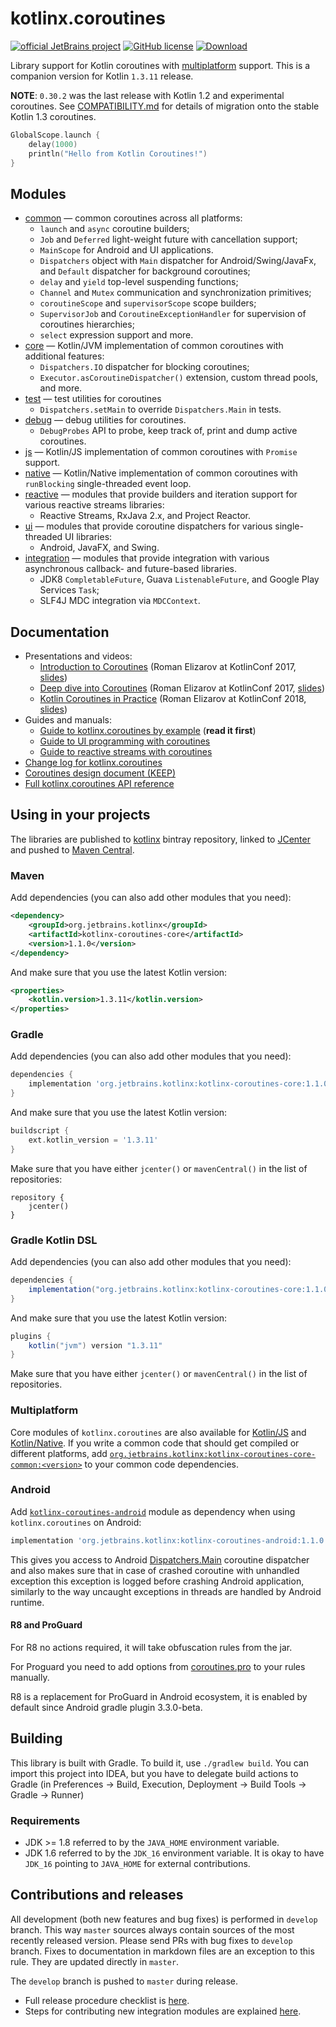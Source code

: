 # kotlinx.coroutines 

[![official JetBrains project](http://jb.gg/badges/official.svg)](https://confluence.jetbrains.com/display/ALL/JetBrains+on+GitHub)
[![GitHub license](https://img.shields.io/badge/license-Apache%20License%202.0-blue.svg?style=flat)](http://www.apache.org/licenses/LICENSE-2.0)
[![Download](https://api.bintray.com/packages/kotlin/kotlinx/kotlinx.coroutines/images/download.svg?version=1.1.0) ](https://bintray.com/kotlin/kotlinx/kotlinx.coroutines/1.1.0)

Library support for Kotlin coroutines with [multiplatform](#multiplatform) support.
This is a companion version for Kotlin `1.3.11` release.

**NOTE**: `0.30.2` was the last release with Kotlin 1.2 and experimental coroutines.
See [COMPATIBILITY.md](COMPATIBILITY.md) for details of migration onto the stable Kotlin 1.3 coroutines.

```kotlin
GlobalScope.launch {
    delay(1000)
    println("Hello from Kotlin Coroutines!")
}
```

## Modules

* [common](common/README.md) &mdash; common coroutines across all platforms:
  * `launch` and `async` coroutine builders;
  * `Job` and `Deferred` light-weight future with cancellation support;
  * `MainScope` for Android and UI applications.
  * `Dispatchers` object with `Main` dispatcher for Android/Swing/JavaFx, and `Default` dispatcher for background coroutines;
  * `delay` and `yield` top-level suspending functions;
  * `Channel` and `Mutex` communication and synchronization primitives;
  * `coroutineScope` and `supervisorScope` scope builders;
  * `SupervisorJob` and `CoroutineExceptionHandler` for supervision of coroutines hierarchies;
  * `select` expression support and more.
* [core](core/README.md) &mdash; Kotlin/JVM implementation of common coroutines with additional features:
  * `Dispatchers.IO` dispatcher for blocking coroutines;
  * `Executor.asCoroutineDispatcher()` extension, custom thread pools, and more.
* [test](core/README.md) &mdash; test utilities for coroutines
  * `Dispatchers.setMain` to override `Dispatchers.Main` in tests.
* [debug](core/README.md) &mdash; debug utilities for coroutines.
  * `DebugProbes` API to probe, keep track of, print and dump active coroutines.
* [js](js/README.md) &mdash; Kotlin/JS implementation of common coroutines with `Promise` support.
* [native](native/README.md) &mdash; Kotlin/Native implementation of common coroutines with `runBlocking` single-threaded event loop.
* [reactive](reactive/README.md) &mdash; modules that provide builders and iteration support for various reactive streams libraries:
  * Reactive Streams, RxJava 2.x, and Project Reactor. 
* [ui](ui/README.md) &mdash; modules that provide coroutine dispatchers for various single-threaded UI libraries:
  * Android, JavaFX, and Swing.
* [integration](integration/README.md) &mdash; modules that provide integration with various asynchronous callback- and future-based libraries.
  * JDK8 `CompletableFuture`, Guava `ListenableFuture`, and Google Play Services `Task`;
  * SLF4J MDC integration via `MDCContext`.

## Documentation

* Presentations and videos:
  * [Introduction to Coroutines](https://www.youtube.com/watch?v=_hfBv0a09Jc) (Roman Elizarov at KotlinConf 2017, [slides](https://www.slideshare.net/elizarov/introduction-to-coroutines-kotlinconf-2017))
  * [Deep dive into Coroutines](https://www.youtube.com/watch?v=YrrUCSi72E8) (Roman Elizarov at KotlinConf 2017, [slides](https://www.slideshare.net/elizarov/deep-dive-into-coroutines-on-jvm-kotlinconf-2017))
  * [Kotlin Coroutines in Practice](https://www.youtube.com/watch?v=a3agLJQ6vt8) (Roman Elizarov at KotlinConf 2018, [slides](https://www.slideshare.net/elizarov/kotlin-coroutines-in-practice-kotlinconf-2018))
* Guides and manuals: 
  * [Guide to kotlinx.coroutines by example](docs/coroutines-guide.md) (**read it first**)
  * [Guide to UI programming with coroutines](ui/coroutines-guide-ui.md)
  * [Guide to reactive streams with coroutines](reactive/coroutines-guide-reactive.md)
* [Change log for kotlinx.coroutines](CHANGES.md)
* [Coroutines design document (KEEP)](https://github.com/Kotlin/KEEP/blob/master/proposals/coroutines.md)
* [Full kotlinx.coroutines API reference](http://kotlin.github.io/kotlinx.coroutines)
 
## Using in your projects

The libraries are published to [kotlinx](https://bintray.com/kotlin/kotlinx/kotlinx.coroutines) bintray repository,
linked to [JCenter](https://bintray.com/bintray/jcenter?filterByPkgName=kotlinx.coroutines) and 
pushed to [Maven Central](https://search.maven.org/#search%7Cga%7C1%7Cg%3Aorg.jetbrains.kotlinx%20a%3Akotlinx-coroutines*).

### Maven

Add dependencies (you can also add other modules that you need):

```xml
<dependency>
    <groupId>org.jetbrains.kotlinx</groupId>
    <artifactId>kotlinx-coroutines-core</artifactId>
    <version>1.1.0</version>
</dependency>
```

And make sure that you use the latest Kotlin version:

```xml
<properties>
    <kotlin.version>1.3.11</kotlin.version>
</properties>
```

### Gradle

Add dependencies (you can also add other modules that you need):

```groovy
dependencies {
    implementation 'org.jetbrains.kotlinx:kotlinx-coroutines-core:1.1.0'
}
```

And make sure that you use the latest Kotlin version:

```groovy
buildscript {
    ext.kotlin_version = '1.3.11'
}
```

Make sure that you have either `jcenter()` or `mavenCentral()` in the list of repositories:

```
repository {
    jcenter()
}
```

### Gradle Kotlin DSL

Add dependencies (you can also add other modules that you need):

```groovy
dependencies {
    implementation("org.jetbrains.kotlinx:kotlinx-coroutines-core:1.1.0")
}
```

And make sure that you use the latest Kotlin version:

```groovy
plugins {
    kotlin("jvm") version "1.3.11"
}
```

Make sure that you have either `jcenter()` or `mavenCentral()` in the list of repositories.

### Multiplatform

Core modules of `kotlinx.coroutines` are also available for 
[Kotlin/JS](js/README.md) and [Kotlin/Native](native/README.md). If you write
a common code that should get compiled or different platforms, add 
[`org.jetbrains.kotlinx:kotlinx-coroutines-core-common:<version>`](common/kotlinx-coroutines-core-common/README.md) 
to your common code dependencies.

### Android

Add [`kotlinx-coroutines-android`](ui/kotlinx-coroutines-android)
module as dependency when using `kotlinx.coroutines` on Android:

```groovy
implementation 'org.jetbrains.kotlinx:kotlinx-coroutines-android:1.1.0'
```
This gives you access to Android [Dispatchers.Main](https://kotlin.github.io/kotlinx.coroutines/kotlinx-coroutines-android/kotlinx.coroutines.android/kotlinx.coroutines.-dispatchers/index.html)
coroutine dispatcher and also makes sure that in case of crashed coroutine with unhandled exception this
exception is logged before crashing Android application, similarly to the way uncaught exceptions in 
threads are handled by Android runtime. 

#### R8 and ProGuard

For R8 no actions required, it will take obfuscation rules from the jar.

For Proguard  you need to add options from [coroutines.pro](core/kotlinx-coroutines-core/resources/META-INF/proguard/coroutines.pro) to your rules manually.
 
R8 is a replacement for ProGuard in Android ecosystem, it is enabled by default since Android gradle plugin 3.3.0-beta.

## Building 

This library is built with Gradle. To build it, use `./gradlew build`. 
You can import this project into IDEA, but you have to delegate build actions
to Gradle (in Preferences -> Build, Execution, Deployment -> Build Tools -> Gradle -> Runner)

### Requirements

* JDK >= 1.8 referred to by the `JAVA_HOME` environment variable.
* JDK 1.6 referred to by the `JDK_16` environment variable. It is okay to have `JDK_16` pointing to `JAVA_HOME` for external contributions.

## Contributions and releases

All development (both new features and bug fixes) is performed in `develop` branch. 
This way `master` sources always contain sources of the most recently released version.
Please send PRs with bug fixes to `develop` branch.
Fixes to documentation in markdown files are an exception to this rule. They are updated directly in `master`.
                                                                          
The `develop` branch is pushed to `master` during release.

* Full release procedure checklist is [here](RELEASE.md).
* Steps for contributing new integration modules are explained [here](integration/README.md#Contributing).


